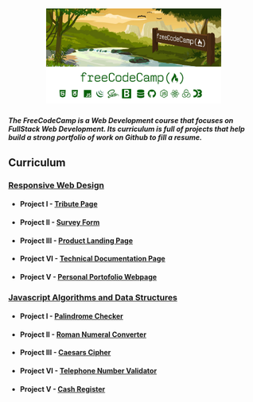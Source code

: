 <h1 align="center">
  <img style="width:70%;"src="./Assets/logo.png" alt="freeCodeCamp"/>
</h1>

##### The FreeCodeCamp is a Web Development course that focuses on FullStack Web Development. Its curriculum is full of projects that help build a strong portfolio of work on Github to fill a resume.

## Curriculum
### [Responsive Web Design](https://github.com/ArmantoArisRoutsis/FreeCodeCamp/tree/main/Responsive-Web-Design)
* #### Project I - [Tribute Page](https://github.com/ArmantoArisRoutsis/FreeCodeCamp/tree/main/Responsive-Web-Design/Project_01-Tribute_Page)
* #### Project II - [Survey Form](https://github.com/ArmantoArisRoutsis/FreeCodeCamp/tree/main/Responsive-Web-Design/Project_02-Survey_Form)
* #### Project III - [Product Landing Page](https://github.com/ArmantoArisRoutsis/FreeCodeCamp/tree/main/Responsive-Web-Design/Project_03-Product%20Landing%20Page)
* #### Project VI - [Technical Documentation Page](https://github.com/ArmantoArisRoutsis/THE-ODIN-PROJECT/tree/master/FOUNDATIONS)
* #### Project V - [Personal Portofolio Webpage](https://github.com/ArmantoArisRoutsis/FreeCodeCamp/tree/main/Responsive-Web-Design/Project_05-Personal_Portofolio_Webpage)
### [Javascript Algorithms and Data Structures](https://github.com/ArmantoArisRoutsis/FreeCodeCamp/tree/main/Responsive-Web-Design)
* #### Project I - [Palindrome Checker](https://github.com/ArmantoArisRoutsis/FreeCodeCamp/tree/main/Responsive-Web-Design/Project_01-Tribute_Page)
* #### Project II - [Roman Numeral Converter](https://github.com/ArmantoArisRoutsis/FreeCodeCamp/tree/main/Responsive-Web-Design/Project_02-Survey_Form)
* #### Project III - [Caesars Cipher](https://github.com/ArmantoArisRoutsis/FreeCodeCamp/tree/main/Responsive-Web-Design/Project_03-Product%20Landing%20Page)
* #### Project VI - [Telephone Number Validator](https://github.com/ArmantoArisRoutsis/THE-ODIN-PROJECT/tree/master/FOUNDATIONS)
* #### Project V - [Cash Register](https://github.com/ArmantoArisRoutsis/FreeCodeCamp/tree/main/Responsive-Web-Design/Project_05-Personal_Portofolio_Webpage)
